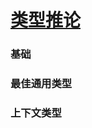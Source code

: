 # [类型推论](https://www.tslang.cn/docs/handbook/type-inference.html)



### 基础


### 最佳通用类型

### 上下文类型























